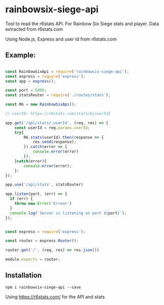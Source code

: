# rainbowsix-siege-api
Tool to read the r6stats API. For Rainbow Six Siege stats and player. Data extracted from r6stats.com

Using Node.js, Express and user Id from r6stats.com

## Example:
```javascript

const RainbowSixApi = require('rainbowsix-siege-api');
const express = require('express');
const app = express();

const port = 5000;
const statsRouter = require('./routes/stats');

const R6 = new RainbowSixApi();

// userID: https://r6stats.com/stats/${userId}

app.get('/api/stats/:userId', (req, res) => {
    const userId = req.params.userId;
    try{
        R6.stats(userId).then(response => {
            res.send(response);
        }).catch(error => {
            console.error(error)
        });
    }catch(error){
        console.error(error);
    };
});

app.use('/api/stats', statsRouter)

app.listen(port, (err) => {
  if (err) {
    throw new Error('Erreur')
  }
  console.log(`Server is listening on port ${port}`);
});

```


```javascript

const express = require('express');

const router = express.Router();

router.get('/', (req, res) => res.json())

module.exports = router;


```

## Installation

```
npm i rainbowsix-siege-api --save
```

Using <https://r6stats.com/> for the API and stats
